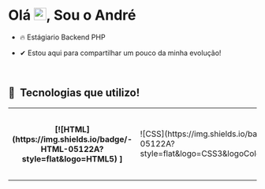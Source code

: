 
<h1 align="left">Olá <img src="https://raw.githubusercontent.com/kaueMarques/kaueMarques/master/hi.gif" width="25px">, Sou o André</h1>


- 🔥 Estágiario Backend PHP 

- ✔ Estou aqui para compartilhar um pouco da minha evolução!

<br>

## 🚀 &nbsp;Tecnologias que utilizo!

<table>
  <tr>  
    <th>[![HTML](https://img.shields.io/badge/-HTML-05122A?style=flat&logo=HTML5)&nbsp;]</th>
    <td>![CSS](https://img.shields.io/badge/-CSS-05122A?style=flat&logo=CSS3&logoColor=1572B6)&nbsp;</td>
    <td>![PHP](https://img.shields.io/badge/-PHP-05122A?style=flat&logo=PHP)&nbsp;</td>
    <td>![MYSQL](https://img.shields.io/badge/-MYSQL-05122A?style=flat&logo=MYSQL)&nbsp;</td>
    <td>![Git](https://img.shields.io/badge/-Git-05122A?style=flat&logo=git)&nbsp;</td>
    <td>![GitHub](https://img.shields.io/badge/-GitHub-05122A?style=flat&logo=github)&nbsp;</td>
    <td>![Visual Studio Code](https://img.shields.io/badge/-Visual%20Studio%20Code-05122A?style=flat&logo=visual-studio-code&logoColor=007ACC)&nbsp;</td>
  </tr>
</table>
<br>
